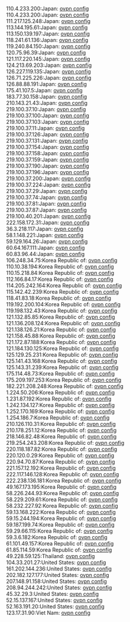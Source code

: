 110.4.233.200:Japan: [ovpn config](vpn/110_4_233_200.ovpn)  
110.4.233.200:Japan: [ovpn config](vpn/110_4_233_200.ovpn)  
111.217.125.248:Japan: [ovpn config](vpn/111_217_125_248.ovpn)  
113.144.195.61:Japan: [ovpn config](vpn/113_144_195_61.ovpn)  
113.150.139.197:Japan: [ovpn config](vpn/113_150_139_197.ovpn)  
118.241.61.136:Japan: [ovpn config](vpn/118_241_61_136.ovpn)  
119.240.84.150:Japan: [ovpn config](vpn/119_240_84_150.ovpn)  
120.75.96.39:Japan: [ovpn config](vpn/120_75_96_39.ovpn)  
121.117.220.145:Japan: [ovpn config](vpn/121_117_220_145.ovpn)  
124.213.69.203:Japan: [ovpn config](vpn/124_213_69_203.ovpn)  
126.227.119.135:Japan: [ovpn config](vpn/126_227_119_135.ovpn)  
126.71.225.226:Japan: [ovpn config](vpn/126_71_225_226.ovpn)  
126.88.88.191:Japan: [ovpn config](vpn/126_88_88_191.ovpn)  
175.41.107.5:Japan: [ovpn config](vpn/175_41_107_5.ovpn)  
183.77.30.158:Japan: [ovpn config](vpn/183_77_30_158.ovpn)  
210.143.21.43:Japan: [ovpn config](vpn/210_143_21_43.ovpn)  
219.100.37.10:Japan: [ovpn config](vpn/219_100_37_10.ovpn)  
219.100.37.100:Japan: [ovpn config](vpn/219_100_37_100.ovpn)  
219.100.37.103:Japan: [ovpn config](vpn/219_100_37_103.ovpn)  
219.100.37.11:Japan: [ovpn config](vpn/219_100_37_11.ovpn)  
219.100.37.126:Japan: [ovpn config](vpn/219_100_37_126.ovpn)  
219.100.37.131:Japan: [ovpn config](vpn/219_100_37_131.ovpn)  
219.100.37.154:Japan: [ovpn config](vpn/219_100_37_154.ovpn)  
219.100.37.158:Japan: [ovpn config](vpn/219_100_37_158.ovpn)  
219.100.37.159:Japan: [ovpn config](vpn/219_100_37_159.ovpn)  
219.100.37.190:Japan: [ovpn config](vpn/219_100_37_190.ovpn)  
219.100.37.196:Japan: [ovpn config](vpn/219_100_37_196.ovpn)  
219.100.37.200:Japan: [ovpn config](vpn/219_100_37_200.ovpn)  
219.100.37.224:Japan: [ovpn config](vpn/219_100_37_224.ovpn)  
219.100.37.29:Japan: [ovpn config](vpn/219_100_37_29.ovpn)  
219.100.37.74:Japan: [ovpn config](vpn/219_100_37_74.ovpn)  
219.100.37.81:Japan: [ovpn config](vpn/219_100_37_81.ovpn)  
219.100.37.87:Japan: [ovpn config](vpn/219_100_37_87.ovpn)  
219.100.40.201:Japan: [ovpn config](vpn/219_100_40_201.ovpn)  
222.158.172.31:Japan: [ovpn config](vpn/222_158_172_31.ovpn)  
36.3.218.117:Japan: [ovpn config](vpn/36_3_218_117.ovpn)  
58.1.148.221:Japan: [ovpn config](vpn/58_1_148_221.ovpn)  
59.129.164.26:Japan: [ovpn config](vpn/59_129_164_26.ovpn)  
60.64.167.111:Japan: [ovpn config](vpn/60_64_167_111.ovpn)  
60.83.96.44:Japan: [ovpn config](vpn/60_83_96_44.ovpn)  
106.248.34.75:Korea Republic of: [ovpn config](vpn/106_248_34_75.ovpn)  
110.10.38.194:Korea Republic of: [ovpn config](vpn/110_10_38_194.ovpn)  
110.15.218.84:Korea Republic of: [ovpn config](vpn/110_15_218_84.ovpn)  
112.166.84.17:Korea Republic of: [ovpn config](vpn/112_166_84_17.ovpn)  
114.205.242.164:Korea Republic of: [ovpn config](vpn/114_205_242_164.ovpn)  
115.142.42.239:Korea Republic of: [ovpn config](vpn/115_142_42_239.ovpn)  
118.41.83.18:Korea Republic of: [ovpn config](vpn/118_41_83_18.ovpn)  
119.192.200.104:Korea Republic of: [ovpn config](vpn/119_192_200_104.ovpn)  
119.198.132.43:Korea Republic of: [ovpn config](vpn/119_198_132_43.ovpn)  
121.132.85.85:Korea Republic of: [ovpn config](vpn/121_132_85_85.ovpn)  
121.136.208.124:Korea Republic of: [ovpn config](vpn/121_136_208_124.ovpn)  
121.138.126.21:Korea Republic of: [ovpn config](vpn/121_138_126_21.ovpn)  
121.158.45.88:Korea Republic of: [ovpn config](vpn/121_158_45_88.ovpn)  
121.172.87.188:Korea Republic of: [ovpn config](vpn/121_172_87_188.ovpn)  
121.184.130.125:Korea Republic of: [ovpn config](vpn/121_184_130_125.ovpn)  
125.129.25.231:Korea Republic of: [ovpn config](vpn/125_129_25_231.ovpn)  
125.141.43.168:Korea Republic of: [ovpn config](vpn/125_141_43_168.ovpn)  
125.143.31.239:Korea Republic of: [ovpn config](vpn/125_143_31_239.ovpn)  
175.114.48.73:Korea Republic of: [ovpn config](vpn/175_114_48_73.ovpn)  
175.209.197.253:Korea Republic of: [ovpn config](vpn/175_209_197_253.ovpn)  
182.221.208.248:Korea Republic of: [ovpn config](vpn/182_221_208_248.ovpn)  
1.224.50.206:Korea Republic of: [ovpn config](vpn/1_224_50_206.ovpn)  
1.231.87.192:Korea Republic of: [ovpn config](vpn/1_231_87_192.ovpn)  
1.242.134.127:Korea Republic of: [ovpn config](vpn/1_242_134_127.ovpn)  
1.252.170.169:Korea Republic of: [ovpn config](vpn/1_252_170_169.ovpn)  
1.254.186.7:Korea Republic of: [ovpn config](vpn/1_254_186_7.ovpn)  
210.126.110.31:Korea Republic of: [ovpn config](vpn/210_126_110_31.ovpn)  
210.178.251.12:Korea Republic of: [ovpn config](vpn/210_178_251_12.ovpn)  
218.146.82.48:Korea Republic of: [ovpn config](vpn/218_146_82_48.ovpn)  
219.254.243.208:Korea Republic of: [ovpn config](vpn/219_254_243_208.ovpn)  
220.118.187.82:Korea Republic of: [ovpn config](vpn/220_118_187_82.ovpn)  
220.120.0.29:Korea Republic of: [ovpn config](vpn/220_120_0_29.ovpn)  
220.94.70.87:Korea Republic of: [ovpn config](vpn/220_94_70_87.ovpn)  
221.157.12.192:Korea Republic of: [ovpn config](vpn/221_157_12_192.ovpn)  
222.117.146.128:Korea Republic of: [ovpn config](vpn/222_117_146_128.ovpn)  
222.238.136.181:Korea Republic of: [ovpn config](vpn/222_238_136_181.ovpn)  
49.167.173.195:Korea Republic of: [ovpn config](vpn/49_167_173_195.ovpn)  
58.226.244.93:Korea Republic of: [ovpn config](vpn/58_226_244_93.ovpn)  
58.229.209.61:Korea Republic of: [ovpn config](vpn/58_229_209_61.ovpn)  
58.232.227.92:Korea Republic of: [ovpn config](vpn/58_232_227_92.ovpn)  
59.13.168.222:Korea Republic of: [ovpn config](vpn/59_13_168_222.ovpn)  
59.15.244.194:Korea Republic of: [ovpn config](vpn/59_15_244_194.ovpn)  
59.187.199.74:Korea Republic of: [ovpn config](vpn/59_187_199_74.ovpn)  
59.29.66.115:Korea Republic of: [ovpn config](vpn/59_29_66_115.ovpn)  
59.3.6.182:Korea Republic of: [ovpn config](vpn/59_3_6_182.ovpn)  
61.101.49.157:Korea Republic of: [ovpn config](vpn/61_101_49_157.ovpn)  
61.85.114.59:Korea Republic of: [ovpn config](vpn/61_85_114_59.ovpn)  
49.228.59.125:Thailand: [ovpn config](vpn/49_228_59_125.ovpn)  
104.33.201.27:United States: [ovpn config](vpn/104_33_201_27.ovpn)  
161.202.144.236:United States: [ovpn config](vpn/161_202_144_236.ovpn)  
202.182.127.177:United States: [ovpn config](vpn/202_182_127_177.ovpn)  
207.148.91.158:United States: [ovpn config](vpn/207_148_91_158.ovpn)  
208.94.244.242:United States: [ovpn config](vpn/208_94_244_242.ovpn)  
45.32.29.3:United States: [ovpn config](vpn/45_32_29_3.ovpn)  
52.15.137.167:United States: [ovpn config](vpn/52_15_137_167.ovpn)  
52.163.191.20:United States: [ovpn config](vpn/52_163_191_20.ovpn)  
123.17.31.90:Viet Nam: [ovpn config](vpn/123_17_31_90.ovpn)  
